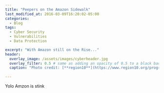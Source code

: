 ```yaml
---
title: "Peepers on the Amazon Sidewalk"
last_modified_at: 2016-03-09T16:20:02-05:00
categories:
  - Blog
tags:
  - Cyber Security
  - Vulnerabilities
  - Data Protection

excerpt: "With Amazon still on the Rise..."
header:
  overlay_image: /assets/images/cyberheader.jpg
  overlay_filter: 0.5 # same as adding an opacity of 0.5 to a black background
  caption: "Photo credit: [**region10**](https://www.region10.org/programs/cybersecurity/overview/)"
  
---
```


Yolo Amzon is stink
